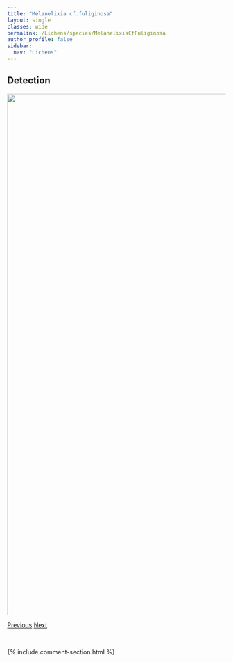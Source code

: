 ```yaml
---
title: "Melanelixia cf.fuliginosa"
layout: single
classes: wide
permalink: /Lichens/species/MelanelixiaCfFuliginosa
author_profile: false
sidebar:
  nav: "Lichens"
---
```


<h2>Detection</h2>

<a href="https://drive.google.com/uc?export=view&id=1rVhoAYH96n5smTXS4RoQEmLn9jMP_bLa">
<img src="https://drive.google.com/uc?export=view&id=1rVhoAYH96n5smTXS4RoQEmLn9jMP_bLa" height = "1200" width = "800">
</a>


<a href="/DevelopmentWebsite/Lichens/species/MelanelixiaAlbertana" class="pagination--pager" title="Melanelixia albertana">Previous</a> <a href="/DevelopmentWebsite/Lichens/species/MelanelixiaSubaurifera" class="pagination--pager" title="Melanelixia subaurifera">Next</a>

<p>&nbsp;</p>

{% include comment-section.html %}
